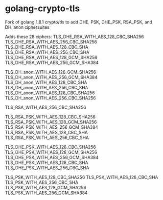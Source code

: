 # golang-crypto-tls
Fork of golang 1.8.1 crypto/tls to add DHE, PSK, DHE_PSK, RSA_PSK, and DH_anon ciphersuites

Adds these 28 ciphers:
TLS_DHE_RSA_WITH_AES_128_CBC_SHA256
TLS_DHE_RSA_WITH_AES_256_CBC_SHA256
TLS_DHE_RSA_WITH_AES_128_CBC_SHA
TLS_DHE_RSA_WITH_AES_256_CBC_SHA
TLS_DHE_RSA_WITH_AES_128_GCM_SHA256
TLS_DHE_RSA_WITH_AES_256_GCM_SHA384

TLS_DH_anon_WITH_AES_128_GCM_SHA256
TLS_DH_anon_WITH_AES_256_GCM_SHA384
TLS_DH_anon_WITH_AES_128_CBC_SHA
TLS_DH_anon_WITH_AES_256_CBC_SHA
TLS_DH_anon_WITH_AES_128_CBC_SHA256
TLS_DH_anon_WITH_AES_256_CBC_SHA256

TLS_RSA_WITH_AES_256_CBC_SHA256

TLS_RSA_PSK_WITH_AES_128_CBC_SHA256
TLS_RSA_PSK_WITH_AES_128_GCM_SHA256
TLS_RSA_PSK_WITH_AES_256_GCM_SHA384
TLS_RSA_PSK_WITH_AES_128_CBC_SHA
TLS_RSA_PSK_WITH_AES_256_CBC_SHA

TLS_DHE_PSK_WITH_AES_128_CBC_SHA256
TLS_DHE_PSK_WITH_AES_128_GCM_SHA256
TLS_DHE_PSK_WITH_AES_256_GCM_SHA384
TLS_DHE_PSK_WITH_AES_128_CBC_SHA
TLS_DHE_PSK_WITH_AES_256_CBC_SHA

TLS_PSK_WITH_AES_128_CBC_SHA256
TLS_PSK_WITH_AES_128_CBC_SHA
TLS_PSK_WITH_AES_256_CBC_SHA
TLS_PSK_WITH_AES_128_GCM_SHA256
TLS_PSK_WITH_AES_256_GCM_SHA384
